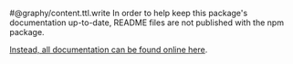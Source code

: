 #@graphy/content.ttl.write
In order to help keep this package's documentation up-to-date, README files are not published with the npm package.

[Instead, all documentation can be found online here](https://graphy.link/).
